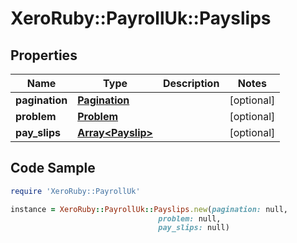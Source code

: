 # XeroRuby::PayrollUk::Payslips

## Properties

Name | Type | Description | Notes
------------ | ------------- | ------------- | -------------
**pagination** | [**Pagination**](Pagination.md) |  | [optional] 
**problem** | [**Problem**](Problem.md) |  | [optional] 
**pay_slips** | [**Array&lt;Payslip&gt;**](Payslip.md) |  | [optional] 

## Code Sample

```ruby
require 'XeroRuby::PayrollUk'

instance = XeroRuby::PayrollUk::Payslips.new(pagination: null,
                                 problem: null,
                                 pay_slips: null)
```


